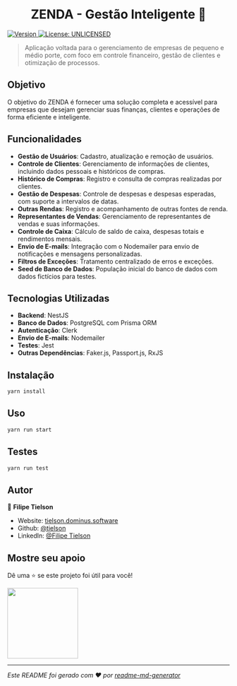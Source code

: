 <h1 align="center">ZENDA - Gestão Inteligente 👋</h1>
<p>
  <a href="https://www.npmjs.com/package/startup" target="_blank">
    <img alt="Version" src="https://img.shields.io/npm/v/startup.svg">
  </a>
  <a href="#" target="_blank">
    <img alt="License: UNLICENSED" src="https://img.shields.io/badge/License-UNLICENSED-yellow.svg" />
  </a>
</p>

> Aplicação voltada para o gerenciamento de empresas de pequeno e médio porte, com foco em controle financeiro, gestão de clientes e otimização de processos.

## Objetivo

O objetivo do ZENDA é fornecer uma solução completa e acessível para empresas que desejam gerenciar suas finanças, clientes e operações de forma eficiente e inteligente.

## Funcionalidades

- **Gestão de Usuários**: Cadastro, atualização e remoção de usuários.
- **Controle de Clientes**: Gerenciamento de informações de clientes, incluindo dados pessoais e históricos de compras.
- **Histórico de Compras**: Registro e consulta de compras realizadas por clientes.
- **Gestão de Despesas**: Controle de despesas e despesas esperadas, com suporte a intervalos de datas.
- **Outras Rendas**: Registro e acompanhamento de outras fontes de renda.
- **Representantes de Vendas**: Gerenciamento de representantes de vendas e suas informações.
- **Controle de Caixa**: Cálculo de saldo de caixa, despesas totais e rendimentos mensais.
- **Envio de E-mails**: Integração com o Nodemailer para envio de notificações e mensagens personalizadas.
- **Filtros de Exceções**: Tratamento centralizado de erros e exceções.
- **Seed de Banco de Dados**: População inicial do banco de dados com dados fictícios para testes.

## Tecnologias Utilizadas

- **Backend**: NestJS
- **Banco de Dados**: PostgreSQL com Prisma ORM
- **Autenticação**: Clerk
- **Envio de E-mails**: Nodemailer
- **Testes**: Jest
- **Outras Dependências**: Faker.js, Passport.js, RxJS

## Instalação

```sh
yarn install
```

## Uso

```sh
yarn run start
```

## Testes

```sh
yarn run test
```

## Autor

👤 **Filipe Tielson**

- Website: [tielson.dominus.software](https://tielson.dominus.software/)
- Github: [@tielson](https://github.com/tielson)
- LinkedIn: [@Filipe Tielson](https://www.linkedin.com/in/filipe-tielson-developer/)

## Mostre seu apoio

Dê uma ⭐️ se este projeto foi útil para você!

<a href="https://www.patreon.com/ ">
  <img src="https://c5.patreon.com/external/logo/become_a_patron_button@2x.png" width="160">
</a>

***
_Este README foi gerado com ❤️ por [readme-md-generator](https://github.com/kefranabg/readme-md-generator)_
